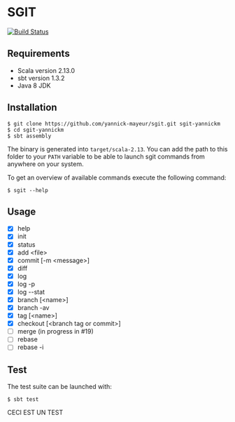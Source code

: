 # SGIT

[![Build Status](https://travis-ci.org/yannick-mayeur/sgit.svg?branch=master)](https://travis-ci.org/yannick-mayeur/sgit)

## Requirements

* Scala version 2.13.0
* sbt version 1.3.2
* Java 8 JDK

## Installation

```
$ git clone https://github.com/yannick-mayeur/sgit.git sgit-yannickm
$ cd sgit-yannickm
$ sbt assembly
```

The binary is generated into `target/scala-2.13`. You can add the
path to this folder to your `PATH` variable to be able to launch sgit
commands from anywhere on your system.

To get an overview of available commands execute the following command:

```
$ sgit --help
```

## Usage

- [x] help
- [x] init
- [x] status
- [x] add \<file\>
- [x] commit \[-m \<message\>\]
- [x] diff
- [x] log
- [x] log -p
- [x] log --stat
- [x] branch \[\<name\>\]
- [x] branch -av
- [x] tag \[\<name\>\]
- [x] checkout \[\<branch tag or commit\>\]
- [ ] merge (in progress in #19) 
- [ ] rebase
- [ ] rebase -i

## Test

The test suite can be launched with:

```
$ sbt test
```


CECI EST UN TEST
